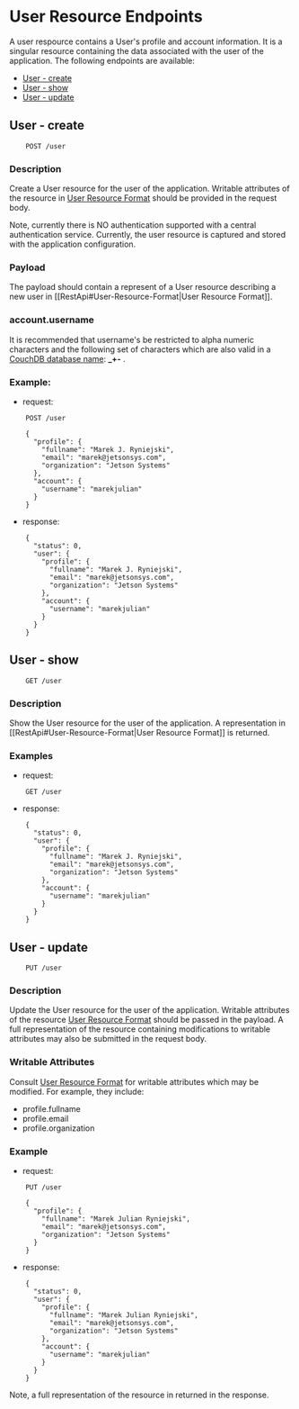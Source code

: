 # User Resource Endpoints

A user respource contains a User's profile and account information. It is a singular resource containing the data associated with the user of the application. The following endpoints are available:

  * [User - create](#user-create)
  * [User - show](#user-show)
  * [User - update](#user-update)

<a name="user-create"></a>
## User - create

```
    POST /user
```

### Description

Create a User resource for the user of the application. Writable attributes of the resource in [User Resource Format](../resource-formats.md#user-resource-format) should be provided in the request body.

Note, currently there is NO authentication supported with a central authentication service. Currently, the user resource is captured and stored with the application configuration.

### Payload

The payload should contain a represent of a User resource describing a new user in [[RestApi#User-Resource-Format|User Resource Format]].

### account.username

It is recommended that username's be restricted to alpha numeric characters and the following set of characters which are also valid in a [CouchDB database name](http://wiki.apache.org/couchdb/HTTP_database_API): **_+-** .

### Example:

  * request:

```
    POST /user

    {
      "profile": {
        "fullname": "Marek J. Ryniejski",
        "email": "marek@jetsonsys.com",
        "organization": "Jetson Systems" 
      },
      "account": {
        "username": "marekjulian" 
      }
    }
```
  * response:

```
    {
      "status": 0,
      "user": {
        "profile": {
          "fullname": "Marek J. Ryniejski",
          "email": "marek@jetsonsys.com",
          "organization": "Jetson Systems" 
        },
        "account": {
          "username": "marekjulian" 
        }
      }
    }
```

<a name="user-show"></a>
## User - show

```
    GET /user
```

### Description

Show the User resource for the user of the application. A representation in [[RestApi#User-Resource-Format|User Resource Format]] is returned.

### Examples

  * request:

```
    GET /user
```
  * response:
  
```
    {
      "status": 0,
      "user": {
        "profile": {
          "fullname": "Marek J. Ryniejski",
          "email": "marek@jetsonsys.com",
          "organization": "Jetson Systems"
        },
        "account": {
          "username": "marekjulian"
        }
      }
    }
```

<a name="user-update"></a>
## User - update

```
    PUT /user
```

### Description

Update the User resource for the user of the application. Writable attributes of the resource [User Resource Format](#user-resource-format) should be passed in the payload. A full representation of the resource containing modifications to writable attributes may also be submitted in the request body.

### Writable Attributes

Consult [User Resource Format](#user-resource-format) for writable attributes which may be modified. For example, they include:

  * profile.fullname
  * profile.email
  * profile.organization

### Example

  * request:

```
    PUT /user

    {
      "profile": {
        "fullname": "Marek Julian Ryniejski",
        "email": "marek@jetsonsys.com",
        "organization": "Jetson Systems" 
      }
    }
```
  * response:

```
    {
      "status": 0,
      "user": {
        "profile": {
          "fullname": "Marek Julian Ryniejski",
          "email": "marek@jetsonsys.com",
          "organization": "Jetson Systems" 
        },
        "account": {
          "username": "marekjulian" 
        }
      }
    }
```

Note, a full representation of the resource in returned in the response.